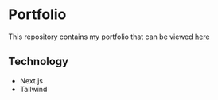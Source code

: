 # Portfolio

This repository contains my portfolio that can be viewed [here](https://www.samailabala.com/)

## Technology

- Next.js
- Tailwind
